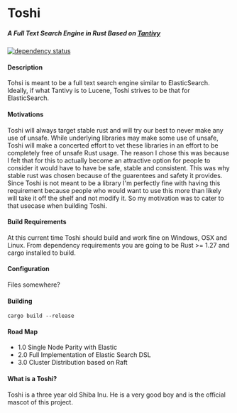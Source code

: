 # Toshi
##### A Full Text Search Engine in Rust Based on [Tantivy](https://github.com/tantivy-search/tantivy)

[![dependency status](https://deps.rs/repo/github/hntd187/toshi/status.svg)](https://deps.rs/repo/github/hntd187/toshi)

#### Description
Tohsi is meant to be a full text search engine similar to ElasticSearch. Ideally, if what Tantivy is to Lucene, Toshi strives
to be that for ElasticSearch. 

#### Motivations
Toshi will always target stable rust and will try our best to never make any use of unsafe. While underlying libraries may make some 
use of unsafe, Toshi will make a concerted effort to vet these libraries in an effort to be completely free of unsafe Rust usage. The
reason I chose this was because I felt that for this to actually become an attractive option for people to consider it would have to have
be safe, stable and consistent. This was why stable rust was chosen because of the guarentees and safety it provides. Since Toshi is not 
meant to be a library I'm perfectly fine with having this requirement because people who would want to use this more than likely will 
take it off the shelf and not modify it. So my motivation was to cater to that usecase when building Toshi.

#### Build Requirements
At this current time Toshi should build and work fine on Windows, OSX and Linux. From dependency requirements you are going to be Rust >= 1.27 and cargo installed to build.

#### Configuration

Files somewhere?

#### Building

`cargo build --release`

#### Road Map
- 1.0 Single Node Parity with Elastic
- 2.0 Full Implementation of Elastic Search DSL
- 3.0 Cluster Distribution based on Raft

#### What is a Toshi?

Toshi is a three year old Shiba Inu. He is a very good boy and is the official mascot of this project.

